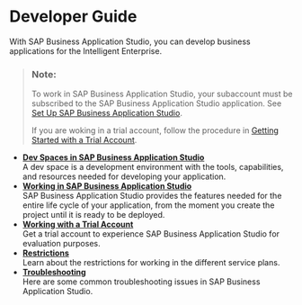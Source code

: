 <!-- loio84be8d91b3804ab5b0581551d99ed24c -->

# Developer Guide

With SAP Business Application Studio, you can develop business applications for the Intelligent Enterprise.

> ### Note:  
> To work in SAP Business Application Studio, your subaccount must be subscribed to the SAP Business Application Studio application. See [Set Up SAP Business Application Studio](set-up-sap-business-application-studio-19611dd.md).
> 
> If you are woking in a trial account, follow the procedure in [Getting Started with a Trial Account](getting-started-with-a-trial-account-48ed55e.md).

-   **[Dev Spaces in SAP Business Application Studio](dev-spaces-in-sap-business-application-studio-6053df8.md "A dev space is a development environment with the tools, capabilities, and resources
		needed for developing your application.")**  
A dev space is a development environment with the tools, capabilities, and resources needed for developing your application.
-   **[Working in SAP Business Application Studio](working-in-sap-business-application-studio-bfc5178.md "SAP Business Application
                            Studio provides the
		features needed for the entire life cycle of your application, from the moment you create
		the project until it is ready to be deployed. ")**  
SAP Business Application Studio provides the features needed for the entire life cycle of your application, from the moment you create the project until it is ready to be deployed.
-   **[Working with a Trial Account](working-with-a-trial-account-2cf6ec0.md "Get a trial account to experience SAP Business Application
                            Studio for evaluation
		purposes.")**  
Get a trial account to experience SAP Business Application Studio for evaluation purposes.
-   **[Restrictions](restrictions-76db362.md "Learn about the restrictions for working in the different service plans.")**  
Learn about the restrictions for working in the different service plans.
-   **[Troubleshooting](troubleshooting-73e1a38.md "Here
			are some common troubleshooting issues in SAP Business Application
                            Studio.")**  
Here are some common troubleshooting issues in SAP Business Application Studio.

